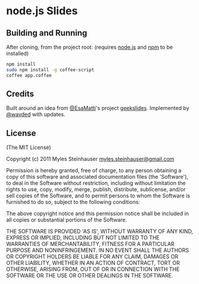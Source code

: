 # node.js Slides

## Building and Running

After cloning, from the project root: (requires [node.js](http://nodejs.org) and [npm](http://npmjs.org) to be installed)

```sh
npm install
sudo npm install -g coffee-script
coffee app.coffee
```

## Credits

Built around an idea from [@EsaMatti](http://twitter.com/EsaMatti)'s project [geekslides](https://github.com/epeli/geekslides).
Implemented by [@wavded](http://twitter.com/wavded) with updates.

## License

(The MIT License)

Copyright (c) 2011 Myles Steinhauser <myles.steinhauser@gmail.com>

Permission is hereby granted, free of charge, to any person obtaining a copy of this software and associated documentation files (the 'Software'), to deal in the Software without restriction, including without limitation the rights to use, copy, modify, merge, publish, distribute, sublicense, and/or sell copies of the Software, and to permit persons to whom the Software is furnished to do so, subject to the following conditions:

The above copyright notice and this permission notice shall be included in all copies or substantial portions of the Software.

THE SOFTWARE IS PROVIDED 'AS IS', WITHOUT WARRANTY OF ANY KIND, EXPRESS OR IMPLIED, INCLUDING BUT NOT LIMITED TO THE WARRANTIES OF MERCHANTABILITY, FITNESS FOR A PARTICULAR PURPOSE AND NONINFRINGEMENT. IN NO EVENT SHALL THE AUTHORS OR COPYRIGHT HOLDERS BE LIABLE FOR ANY CLAIM, DAMAGES OR OTHER LIABILITY, WHETHER IN AN ACTION OF CONTRACT, TORT OR OTHERWISE, ARISING FROM, OUT OF OR IN CONNECTION WITH THE SOFTWARE OR THE USE OR OTHER DEALINGS IN THE SOFTWARE.
